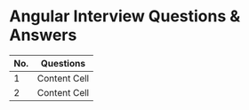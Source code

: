 # Angular Interview Questions & Answers

| No.| Questions    |
| -------------    | ------------- |
| 1  | Content Cell  |
| 2  | Content Cell  |

